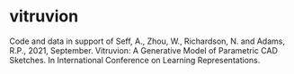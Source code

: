 # vitruvion
Code and data in support of Seff, A., Zhou, W., Richardson, N. and Adams, R.P., 2021, September. Vitruvion: A Generative Model of Parametric CAD Sketches. In International Conference on Learning Representations.
